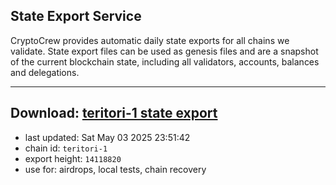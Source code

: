 ## State Export Service
CryptoCrew provides automatic daily state exports for all chains we validate. State export files can be used as genesis files and are a snapshot of the current blockchain state, including all validators, accounts, balances and delegations.

---
**Download: [teritori-1 state export](https://dl-eu2.ccvalidators.com/SERVICE/teritori/teritori-1_export_14118820.json)**
---

- last updated: Sat May 03 2025 23:51:42
- chain id: `teritori-1`
- export height: `14118820`
- use for: airdrops, local tests, chain recovery
